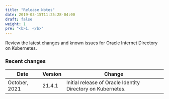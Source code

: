 ```yaml
---
title: "Release Notes"
date: 2019-03-15T11:25:28-04:00
draft: false
weight: 1
pre: "<b>1. </b>"
---
```


Review the latest changes and known issues for Oracle Internet Directory on Kubernetes.

### Recent changes

| Date | Version | Change |
| --- | --- | --- |
| October, 2021 | 21.4.1 | Initial release of Oracle Identity Directory on Kubernetes. |

